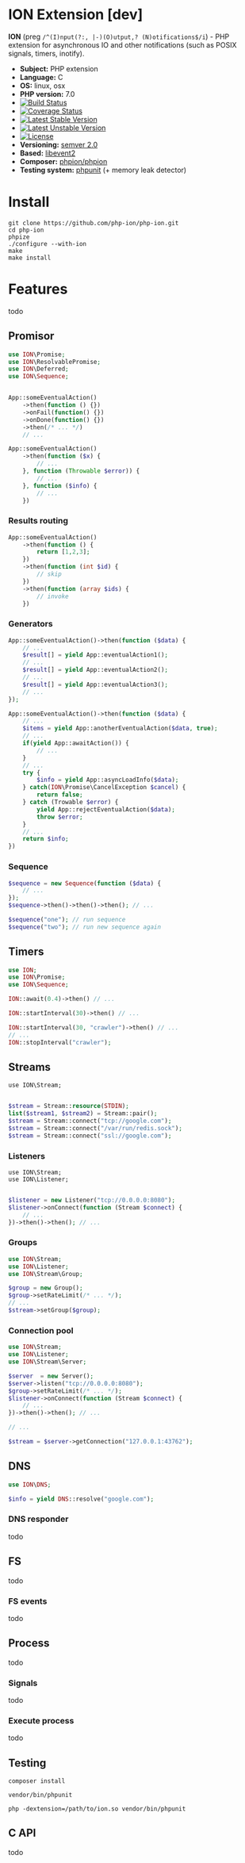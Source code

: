 ION Extension [dev]
===================

**ION** (preg `/^(I)nput(?:, |-)(O)utput,? (N)otifications$/i`) - PHP extension for asynchronous IO and other notifications (such as POSIX signals, timers, inotify).

* **Subject:** PHP extension
* **Language:** C
* **OS:** linux, osx
* **PHP version:** 7.0
* [![Build Status](https://travis-ci.org/php-ion/php-ion.png?branch=master)](https://travis-ci.org/php-ion/php-ion)
* [![Coverage Status](https://coveralls.io/repos/php-ion/php-ion/badge.svg?branch=master&service=github)](https://coveralls.io/github/php-ion/php-ion?branch=master)
* [![Latest Stable Version](https://poser.pugx.org/phpion/phpion/v/stable)](https://packagist.org/packages/phpion/phpion)
* [![Latest Unstable Version](https://poser.pugx.org/phpion/phpion/v/unstable)](https://packagist.org/packages/phpion/phpion)
* [![License](https://poser.pugx.org/phpion/phpion/license)](https://packagist.org/packages/phpion/phpion)
* **Versioning:** [semver 2.0](http://semver.org/)
* **Based:** [libevent2](http://libevent.org/)
* **Composer:** [phpion/phpion](https://packagist.org/packages/phpion/phpion)
* **Testing system:** [phpunit](https://phpunit.de/) (+ memory leak detector)

# Install

```
git clone https://github.com/php-ion/php-ion.git
cd php-ion
phpize
./configure --with-ion
make
make install
```

# Features

todo

## Promisor

```php
use ION\Promise;
use ION\ResolvablePromise;
use ION\Deferred;
use ION\Sequence;
```

```php

App::someEventualAction()
    ->then(function () {})
    ->onFail(function() {})
    ->onDone(function() {})
    ->then(/* ... */)
    // ...

```

```php
App::someEventualAction()
    ->then(function ($x) {
        // ...
    }, function (Throwable $error)) {
        // ...
    }, function ($info) {
        // ...
    })

```


### Results routing

```php
App::someEventualAction()
    ->then(function () {
        return [1,2,3];
    })
    ->then(function (int $id) {
        // skip
    })
    ->then(function (array $ids) {
        // invoke
    })
```

### Generators

```php
App::someEventualAction()->then(function ($data) {
    // ...
    $result[] = yield App::eventualAction1();
    // ...
    $result[] = yield App::eventualAction2();
    // ...
    $result[] = yield App::eventualAction3();
    // ...
});
```

```php
App::someEventualAction()->then(function ($data) {
    // ...
    $items = yield App::anotherEventualAction($data, true);
    // ...
    if(yield App::awaitAction()) {
        // ...
    }
    // ...
    try {
        $info = yield App::asyncLoadInfo($data);
    } catch(ION\Promise\CancelException $cancel) {
        return false;
    } catch (Trowable $error) {
        yield App::rejectEventualAction($data);
        throw $error;
    }
    // ...
    return $info;
})
```

### Sequence

```php
$sequence = new Sequence(function ($data) {
    // ...
});
$sequence->then()->then()->then(); // ...

$sequence("one"); // run sequence
$sequence("two"); // run new sequence again
```

## Timers

```php
use ION;
use ION\Promise;
use ION\Sequence;
```

```php
ION::await(0.4)->then() // ...
```

```php
ION::startInterval(30)->then() // ...
```

```php
ION::startInterval(30, "crawler")->then() // ...
// ...
ION::stopInterval("crawler");
```



## Streams

```
use ION\Stream;
```

```php

$stream = Stream::resource(STDIN);
list($stream1, $stream2) = Stream::pair();
$stream = Stream::connect("tcp://google.com");
$stream = Stream::connect("/var/run/redis.sock");
$stream = Stream::connect("ssl://google.com");

```

### Listeners

```
use ION\Stream;
use ION\Listener;
```

```php

$listener = new Listener("tcp://0.0.0.0:8080");
$listener->onConnect(function (Stream $connect) {
    // ...
})->then()->then(); // ...
```

### Groups

```php
use ION\Stream;
use ION\Listener;
use ION\Stream\Group;
```

```php
$group = new Group();
$group->setRateLimit(/* ... */);
// ...
$stream->setGroup($group);
```

### Connection pool

```php
use ION\Stream;
use ION\Listener;
use ION\Stream\Server;
```

```php
$server  = new Server();
$server->listen("tcp://0.0.0.0:8080");
$group->setRateLimit(/* ... */);
$listener->onConnect(function (Stream $connect) {
    // ...
})->then()->then(); // ...

// ...

$stream = $server->getConnection("127.0.0.1:43762");
```

## DNS

```php
use ION\DNS;
```

```php
$info = yield DNS::resolve("google.com");
```

### DNS responder

todo

## FS

todo

### FS events

todo

## Process

todo

### Signals

todo

### Execute process

todo

## Testing

```
composer install
```

```
vendor/bin/phpunit
```

```
php -dextension=/path/to/ion.so vendor/bin/phpunit
```

## C API

todo

